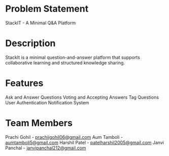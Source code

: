 # Problem Statement
StackIT - A Minimal Q&A Platform

# Description
StackIt is a minimal question-and-answer platform that supports collaborative learning and structured knowledge sharing.

# Features
Ask and Answer Questions
Voting and Accepting Answers
Tag Questions
User Authentication
Notification System

# Team Members
Prachi Gohil  - prachiigohil06@gmail.com
Aum Tamboli   - aumtamboli5@gmail.com
Harshil Patel - patelharshil2005@gmail.com
Janvi Panchal - janvipanchal212@gmail.com

